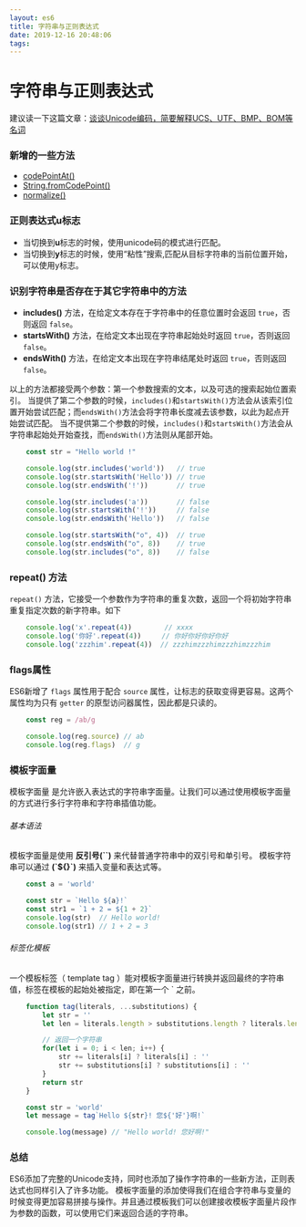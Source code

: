 ```yaml
---
layout: es6
title: 字符串与正则表达式
date: 2019-12-16 20:48:06
tags:
---
```


# 字符串与正则表达式

建议读一下这篇文章：[谈谈Unicode编码，简要解释UCS、UTF、BMP、BOM等名词](http://www.fmddlmyy.cn/text6.html)

### 新增的一些方法
+ [codePointAt()](https://developer.mozilla.org/zh-CN/docs/Web/JavaScript/Reference/Global_Objects/String/charCodeAt)
+ [String.fromCodePoint()](https://developer.mozilla.org/en-US/docs/Web/JavaScript/Reference/Global_Objects/String/fromCodePoint)
+ [normalize()](https://developer.mozilla.org/en-US/docs/Web/JavaScript/Reference/Global_Objects/String/normalize)

### 正则表达式**u**标志
+ 当切换到**u**标志的时候，使用unicode码的模式进行匹配。
+ 当切换到**y**标志的时候，使用“粘性”搜索,匹配从目标字符串的当前位置开始，可以使用y标志。

### 识别字符串是否存在于其它字符串中的方法
+ **includes()** 方法，在给定文本存在于字符串中的任意位置时会返回 `true`，否则返回 `false`。
+ **startsWith()** 方法，在给定文本出现在字符串起始处时返回 `true`，否则返回 `false`。
+ **endsWith()** 方法，在给定文本出现在字符串结尾处时返回 `true`，否则返回 `false`。

以上的方法都接受两个参数：第一个参数搜索的文本，以及可选的搜索起始位置索引。
当提供了第二个参数的时候，`includes()`和`startsWith()`方法会从该索引位置开始尝试匹配；而`endsWith()`方法会将字符串长度减去该参数，以此为起点开始尝试匹配。
当不提供第二个参数的时候，`includes()`和`startsWith()`方法会从字符串起始处开始查找，而`endsWith()`方法则从尾部开始。

```js
    const str = "Hello world !"

    console.log(str.includes('world'))   // true
    console.log(str.startsWith('Hello')) // true
    console.log(str.endsWith('!'))       // true

    console.log(str.includes('a'))       // false
    console.log(str.startsWith('!'))     // false
    console.log(str.endsWith('Hello'))   // false

    console.log(str.startsWith("o", 4))  // true
    console.log(str.endsWith("o", 8))    // true
    console.log(str.includes("o", 8))    // false
```

### repeat() 方法
`repeat()` 方法，它接受一个参数作为字符串的重复次数，返回一个将初始字符串重复指定次数的新字符串。如下

```js
    console.log('x'.repeat(4))        // xxxx
    console.log('你好'.repeat(4))     // 你好你好你好你好
    console.log('zzzhim'.repeat(4))  // zzzhimzzzhimzzzhimzzzhim
```

### flags属性
ES6新增了 `flags` 属性用于配合 `source` 属性，让标志的获取变得更容易。这两个属性均为只有 `getter` 的原型访问器属性，因此都是只读的。

```js
    const reg = /ab/g

    console.log(reg.source) // ab
    console.log(reg.flags)  // g
```

### 模板字面量
模板字面量 是允许嵌入表达式的字符串字面量。让我们可以通过使用模板字面量的方式进行多行字符串和字符串插值功能。

###### 基本语法
模板字面量是使用 **反引号(\`\`)** 来代替普通字符串中的双引号和单引号。
模板字符串可以通过 **(\`${}\`)** 来插入变量和表达式等。

```js
    const a = 'world'

    const str = `Hello ${a}!`
    const str1 = `1 + 2 = ${1 + 2}`
    console.log(str)  // Hello world!
    console.log(str1) // 1 + 2 = 3
```

###### 标签化模板
一个模板标签（ template tag ）能对模板字面量进行转换并返回最终的字符串值，标签在模板的起始处被指定，即在第一个 ` 之前。

```js
    function tag(literals, ...substitutions) {
        let str = ''
        let len = literals.length > substitutions.length ? literals.length : substitutions.length

        // 返回一个字符串
        for(let i = 0; i < len; i++) {
            str += literals[i] ? literals[i] : ''
            str += substitutions[i] ? substitutions[i] : ''
        }
        return str
    }

    const str = 'world'
    let message = tag`Hello ${str}! 您${'好'}啊!`

    console.log(message) // "Hello world! 您好啊!"
```

### 总结
ES6添加了完整的Unicode支持，同时也添加了操作字符串的一些新方法，正则表达式也同样引入了许多功能。
模板字面量的添加使得我们在组合字符串与变量的时候变得更加容易拼接与操作。并且通过模板我们可以创建接收模板字面量片段作为参数的函数，可以使用它们来返回合适的字符串。